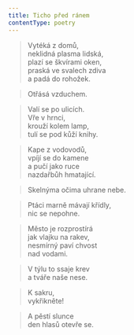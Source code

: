 ```yaml
---
title: Ticho před ránem
contentType: poetry
---
```


> Vytéká z domů,  
> neklidná plasma lidská,  
> plazí se škvírami oken,  
> praská ve svalech zdiva  
> a padá do rohožek.

  

> Otřásá vzduchem.

  

> Valí se po ulicích.  
> Vře v hrnci,  
> krouží kolem lamp,  
> tulí se pod kůží knihy.

  

> Kape z vodovodů,  
> vpíjí se do kamene  
> a pučí jako ruce  
> nazdařbůh hmatající.

  

> Skelnýma očima uhrane nebe.

  

> Ptáci marně mávají křídly,  
> nic se nepohne.

  

> Město je rozprostírá  
> jak vlajku na rakev,  
> nesmírný paví chvost  
> nad vodami.

  

> V týlu to ssaje krev  
> a tváře naše nese.

  

> K sakru,  
> vykřikněte!

  

> A pěstí slunce  
> den hlasů otevře se.
